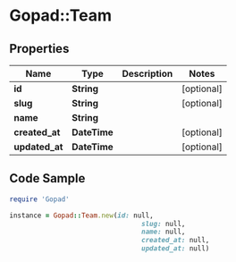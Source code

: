 # Gopad::Team

## Properties

Name | Type | Description | Notes
------------ | ------------- | ------------- | -------------
**id** | **String** |  | [optional] 
**slug** | **String** |  | [optional] 
**name** | **String** |  | 
**created_at** | **DateTime** |  | [optional] 
**updated_at** | **DateTime** |  | [optional] 

## Code Sample

```ruby
require 'Gopad'

instance = Gopad::Team.new(id: null,
                                 slug: null,
                                 name: null,
                                 created_at: null,
                                 updated_at: null)
```


